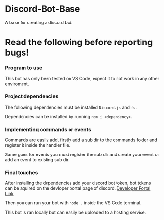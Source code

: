 # Discord-Bot-Base
 A base for creating a discord bot.
 
# Read the following before reporting bugs!
### Program to use
This bot has only been tested on VS Code, expect it to not work in any other enviroment.

### Project dependencies
The following dependencies must be installed `Discord.js` and `fs`. 

Dependencies can be installed by running `npm i <dependency>`.

### Implementing commands or events
Commands are easily add, firstly add a sub dir to the commands folder and register it inside the handler file.

Same goes for events you must register the sub dir and create your event or add an event to existing sub dir.

### Final touches
After installing the dependencies add your discord bot token, bot tokens can be aquired on the devloper portal page of discord.
[Developer Portal Link](https://discord.com/developers/applications)

Then you can run your bot with `node .` inside the VS Code terminal.

This bot is ran locally but can easily be uploaded to a hosting service.
